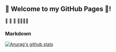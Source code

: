 ## 🤪 Welcome to my GitHub Pages 💽!

💽
🤪
💽
🤪🤪🤪🤪

### Markdown

[![Anurag's github stats](https://github-readme-stats.vercel.app/api?username=Xiaolei0412)](https://github.com/X/github-readme-stats)
```markdown
